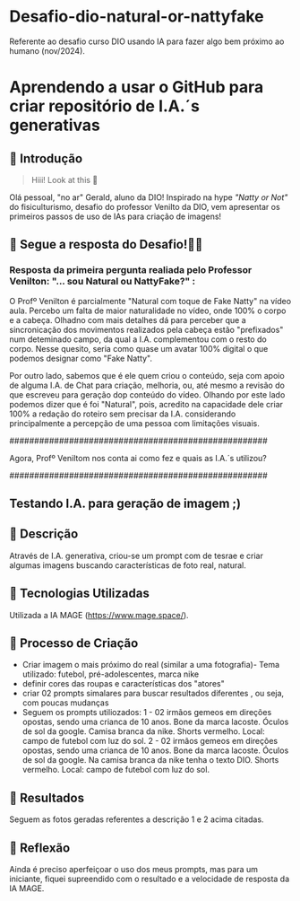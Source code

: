 # Desafio-dio-natural-or-nattyfake
  Referente ao desafio curso DIO usando IA para fazer algo bem próximo ao humano (nov/2024).
  


# Aprendendo a usar o GitHub para criar repositório de I.A.´s generativas

## 🚀 Introdução

> Hiii! Look at this 👀

Olá pessoal, "no ar" Gerald, aluno da DIO! Inspirado na hype _"Natty or Not"_ do fisiculturismo, desafio do professor Venilto da DIO, vem apresentar os primeiros passos de uso de IAs para criação de imagens!

## 🎯 Segue a resposta do Desafio!💪🤓

### Resposta da primeira pergunta realiada pelo Professor Venilton: "... sou Natural ou NattyFake?" :

O Profº Venilton é parcialmente "Natural com toque de Fake Natty" na vídeo aula. Percebo um falta de maior naturalidade no vídeo, onde 100% o corpo e a cabeça.
Olhadno com mais detalhes dá para perceber que a sincronicação dos movimentos realizados pela cabeça estão "prefixados" num deteminado campo, da qual a I.A. complementou com o resto do corpo. Nesse quesito, seria como quase um avatar 100% digital o que podemos designar como "Fake Natty".

Por outro lado, sabemos que é ele quem criou o conteúdo, seja com apoio de alguma I.A. de Chat para
criação, melhoria, ou, até mesmo a revisão do que escreveu para geração dop conteúdo do vídeo.
Olhando por este lado podemos dizer que é foi "Natural", pois, acredito na capacidade dele
criar 100% a redação do roteiro sem precisar da I.A. considerando principalmente a percepção de uma pessoa
com limitações visuais.

####################################################

 Agora, Profº Veniltom nos conta ai como fez e quais as I.A.´s utilizou?

####################################################

## Testando I.A. para geração de imagem ;)

## 📒 Descrição
Através de I.A. generativa, criou-se um prompt com de tesrae e criar algumas imagens buscando características de foto real, natural.

## 🤖 Tecnologias Utilizadas
Utilizada a IA MAGE (https://www.mage.space/).

## 🧐 Processo de Criação
- Criar imagem o mais próximo do real (similar a uma fotografia)- Tema utilizado: futebol, pré-adolescentes, marca nike
- definir cores das roupas e características dos "atores"
- criar 02 prompts simalares para buscar resultados diferentes , ou seja, com poucas mudanças
- Seguem os prompts utiliozados:
   1 - 02 irmãos gemeos em direções opostas, sendo uma crianca de 10 anos. Bone da marca lacoste. Óculos de sol da google. 
       Camisa branca da nike. Shorts vermelho. Local: campo de futebol com luz do sol.
   2 - 02 irmãos gemeos em direções opostas, sendo uma crianca de 10 anos. Bone da marca lacoste. Óculos de sol da google. 
       Na camisa branca da nike tenha o texto DIO. Shorts vermelho. Local: campo de futebol com luz do sol.

## 🚀 Resultados
Seguem as fotos geradas referentes a descrição 1 e 2 acima citadas.

## 💭 Reflexão 
Ainda é preciso aperfeiçoar o uso dos meus prompts, mas para um iniciante, 
fiquei supreendido com o resultado e a velocidade de resposta da IA MAGE.

<!-- ocultar 
1. **Explorar IAs Generativas**: Utilize essas tecnologias para criar conteúdos que sejam o mais realista possível. Seja criativo! Você pode produzir imagens, textos, áudios, vídeos ou combinações de tudo isso!
1. **Potfólio de Projetos**:
    1. Faça o "fork" deste repositório;
    1. Faça o "fork" deste repositório, criando uma cópia em seu GitHub pessoal;
    2. Edite seu README com os detalhes do seu projeto, siga nosso [Template](#template) (é só copiar, colar e preencher);
    3. Submeta o link do seu repositório GitHub na plataforma da DIO. Pronto, você acabou de fortalecer seu portfólio de projetos nos perfis do GitHub e DIO 🚀
    3. Submeta o link do seu repositório na plataforma da DIO. Pronto, você acabou de fortalecer seu portfólio de projetos nos perfis do GitHub e DIO 🚀
1. **Efeito de Rede**: Compartilhe seus resultados nas redes sociais com a hashtag **#LabDIONattyOrNot**. Não esqueça de nos marcar: [DIO](https://www.linkedin.com/school/dio-makethechange) e [falvojr](https://www.linkedin.com/in/falvojr).

### Template

```markdown
## Testando I.A. para geração de imagem ;)

## 📒 Descrição
Através de I.A. generativa, criou-se um prompt com de tesrae e criar algumas imagens buscando características de foto real, natural.

## 🤖 Tecnologias Utilizadas
Utilizada a IA MAGE (https://www.mage.space/).

## 🧐 Processo de Criação
- Criar imagem o mais próximo do real (similar a uma fotografia)- Tema utilizado: futebol, pré-adolescentes, marca nike
- definir cores das roupas e características dos "atores"
- criar 02 prompts simalares para buscar resultados diferentes , ou seja, com poucas mudanças
- Seguem os prompts utiliozados:
   1 - 02 irmãos gemeos em direções opostas, sendo uma crianca de 10 anos. Bone da marca lacoste. Óculos de sol da google. 
       Camisa branca da nike. Shorts vermelho. Local: campo de futebol com luz do sol.
   2 - 02 irmãos gemeos em direções opostas, sendo uma crianca de 10 anos. Bone da marca lacoste. Óculos de sol da google. 
       Na camisa branca da nike tenha o texto DIO. Shorts vermelho. Local: campo de futebol com luz do sol.

## 🚀 Resultados
Seguem as fotos geradas referentes a descrição 1 e 2 acima citadas.

## 💭 Reflexão 
Ainda é preciso aperfeiçoar o uso dos meus prompts, mas para um iniciante, 
senti-me supreeendido com o resultado e a velocidade de resposta da ferramenta.

**O Profº Venilton é parcialmente "Natural com toque de Fake Natty" na vídeo aula. Percebo um falta de maior naturalidade no vídeo, onde 100% o corpo e a cabeça.
Olhadno com mais detalhes dá para perceber que a sincronicação dos movimentos realizados pela cabeça estão "prefixados" num deteminado campo, da qual a I.A. complementou com o resto do corpo. Nesse quesito, seria como quase um avatar 100% digital o que podemos designar como "Fake Natty".

Por outro lado, sabemos que é ele quem criou o conteúdo, seja com apoio de alguma I.A. de Chat para
criação, melhoria, ou, até mesmo a revisão do que escreveu para geração dop conteúdo do vídeo.
Olhando por este lado podemos dizer que é foi "Natural", pois, acredito na capacidade dele
criar 100% a redação do roteiro sem precisar da I.A. considerando principalmente a percepção de uma pessoa
com limitações visuais.**

```

### Exemplos e Insigths
fim do ocultar -->






